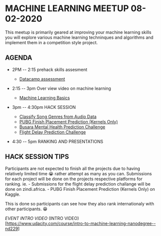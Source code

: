 # MACHINE LEARNING MEETUP 08-02-2020

This meetup is primarily geared at improving your machine learning skills
you will explore various machine learning techninques and algorithms
and implement them in a competition style project.

## AGENDA


- 2PM -- 2:15 prehack skills assesment
  * [Datacamp assessment](https://assessment.datacamp.com/machine-learning-fundamentals-with-python)

- 2:15 -- 3pm Over view video on machine learning
  * [Machine Learning Basics](https://www.youtube.com/watch?v=ukzFI9rgwfU)

- 3pm -- 4:30pm HACK SESSION
  * [Classify Song Genres from Audio Data](https://www.datacamp.com/projects/449)
  * [PUBG Finish Placement Prediction (Kernels Only)](https://www.kaggle.com/c/pubg-finish-placement-prediction/overview)
  * [Busara Mental Health Prediction Challenge](https://zindi.africa/competitions/busara-mental-health-prediction-challenge)
  * [Flight Delay Prediction Challenge](https://zindi.africa/competitions/ai-tunisia-hack-5-predictive-analytics-challenge-2)

- 4:30 -- 5pm  RANKING AND PRESENTATIONS


## HACK SESSION TIPS

Participants are not expected to finish all the projects due to having relatively limited time :sob: rather attempt as many as you can.
Submissions for each project will be done on the projects respective platforms for ranking.
ie. - Submissions for the flight delay prediction challange will be done on zindi.africa.
    - PUBG Finish Placement Prediction (Kernels Only) on Kaggle.
    
This is done so participants can see how they also rank internationaly with other participants. :grin: 


*EVENT INTRO VIDEO*
(INTRO VIDEO)[https://www.udacity.com/course/intro-to-machine-learning-nanodegree--nd229]


  
